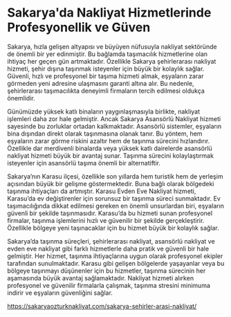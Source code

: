 # Sakarya'da Nakliyat Hizmetlerinde Profesyonellik ve Güven
Sakarya, hızla gelişen altyapısı ve büyüyen nüfusuyla nakliyat sektöründe de önemli bir yer edinmiştir. Bu bağlamda taşımacılık hizmetlerine olan ihtiyaç her geçen gün artmaktadır. Özellikle Sakarya şehirlerarası nakliyat hizmeti, şehir dışına taşınmak isteyenler için büyük bir kolaylık sağlar. Güvenli, hızlı ve profesyonel bir taşıma hizmeti almak, eşyaların zarar görmeden yeni adresine ulaşmasını garanti altına alır. Bu nedenle, şehirlerarası taşımacılıkta deneyimli firmaların tercih edilmesi oldukça önemlidir.

Günümüzde yüksek katlı binaların yaygınlaşmasıyla birlikte, nakliyat işlemleri daha zor hale gelmiştir. Ancak Sakarya Asansörlü Nakliyat hizmeti sayesinde bu zorluklar ortadan kalkmaktadır. Asansörlü sistemler, eşyaların bina dışından direkt olarak taşınmasına olanak tanır. Bu yöntem, hem eşyaların zarar görme riskini azaltır hem de taşınma sürecini hızlandırır. Özellikle dar merdivenli binalarda veya yüksek katlı dairelerde asansörlü nakliyat hizmeti büyük bir avantaj sunar. Taşınma sürecini kolaylaştırmak isteyenler için asansörlü taşıma önemli bir alternatiftir.

Sakarya’nın Karasu ilçesi, özellikle son yıllarda hem turistik hem de yerleşim açısından büyük bir gelişme göstermektedir. Buna bağlı olarak bölgedeki taşınma ihtiyaçları da artmıştır. Karasu Evden Eve Nakliyat hizmeti, Karasu’da ev değiştirenler için sorunsuz bir taşınma süreci sunmaktadır. Ev taşımacılığında dikkat edilmesi gereken en önemli unsurlardan biri, eşyaların güvenli bir şekilde taşınmasıdır. Karasu’da bu hizmeti sunan profesyonel firmalar, taşınma işlemlerini hızlı ve güvenilir bir şekilde gerçekleştirir. Özellikle bölgeye yeni taşınacaklar için bu hizmet büyük bir kolaylık sağlar.

Sakarya’da taşınma süreçleri, şehirlerarası nakliyat, asansörlü nakliyat ve evden eve nakliyat gibi farklı hizmetlerle daha pratik ve güvenli bir hale gelmiştir. Her hizmet, taşınma ihtiyaçlarına uygun olarak profesyonel ekipler tarafından sunulmaktadır. Karasu gibi gelişen bölgelerde yaşayanlar veya bu bölgeye taşınmayı düşünenler için bu hizmetler, taşınma sürecinin her aşamasında büyük avantaj sağlamaktadır. Nakliyat hizmeti alırken profesyonel ve güvenilir firmalarla çalışmak, taşınma stresini minimuma indirir ve eşyaların güvenliğini sağlar.

https://sakaryaozturknakliyat.com/sakarya-sehirler-arasi-nakliyat/
